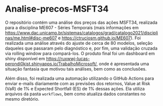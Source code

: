 # Analise-precos-MSFT34
O repositório contém uma análise dos preços das ações MSFT34, realizada para a disciplina ME607 - Séries Temporais (mais informações em https://www.dac.unicamp.br/sistemas/catalogos/grad/catalogo2021/disciplinas/me.html#disc-me607 e https://ctruciosm.github.io/ME607). Foi realizada uma análise através do ajuste de cerca de 80 modelos, seleção daqueles que passaram pelo diagnóstico e, por fim, uma validação cruzada via rolling window para compará-los. O produto final foi um dashboard em shiny disponível em https://ruxwwj-lucas-perondi0kist.shinyapps.io/TrabalhoMicrosoft/, onde é apresentada uma situação fantasia que motivou tais análises, bem como as conclusões.

Além disso, foi realizada uma automação utilizando o GitHub Actions para enviar e-mails diariamente com as previsões dos retornos, Value at Risk (VaR) de 1% e Expected Shortfall (ES) de 1% dessas ações. Ela utiliza arquivos da pasta `workflows`, bem como atualiza dados constantes no mesmo diretório.
